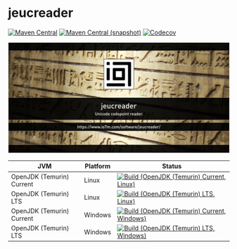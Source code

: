 jeucreader
===

[![Maven Central](https://img.shields.io/maven-central/v/com.io7m.jeucreader/com.io7m.jeucreader.svg?style=flat-square)](http://search.maven.org/#search%7Cga%7C1%7Cg%3A%22com.io7m.jeucreader%22)
[![Maven Central (snapshot)](https://img.shields.io/nexus/s/com.io7m.jeucreader/com.io7m.jeucreader?server=https%3A%2F%2Fs01.oss.sonatype.org&style=flat-square)](https://s01.oss.sonatype.org/content/repositories/snapshots/com/io7m/jeucreader/)
[![Codecov](https://img.shields.io/codecov/c/github/io7m/jeucreader.svg?style=flat-square)](https://codecov.io/gh/io7m/jeucreader)

![com.io7m.jeucreader](./src/site/resources/jeucreader.jpg?raw=true)

| JVM | Platform | Status |
|-----|----------|--------|
| OpenJDK (Temurin) Current | Linux | [![Build (OpenJDK (Temurin) Current, Linux)](https://img.shields.io/github/actions/workflow/status/io7m/jeucreader/main.linux.temurin.current.yml)](https://github.com/io7m/jeucreader/actions?query=workflow%3Amain.linux.temurin.current)|
| OpenJDK (Temurin) LTS | Linux | [![Build (OpenJDK (Temurin) LTS, Linux)](https://img.shields.io/github/actions/workflow/status/io7m/jeucreader/main.linux.temurin.lts.yml)](https://github.com/io7m/jeucreader/actions?query=workflow%3Amain.linux.temurin.lts)|
| OpenJDK (Temurin) Current | Windows | [![Build (OpenJDK (Temurin) Current, Windows)](https://img.shields.io/github/actions/workflow/status/io7m/jeucreader/main.windows.temurin.current.yml)](https://github.com/io7m/jeucreader/actions?query=workflow%3Amain.windows.temurin.current)|
| OpenJDK (Temurin) LTS | Windows | [![Build (OpenJDK (Temurin) LTS, Windows)](https://img.shields.io/github/actions/workflow/status/io7m/jeucreader/main.windows.temurin.lts.yml)](https://github.com/io7m/jeucreader/actions?query=workflow%3Amain.windows.temurin.lts)|

